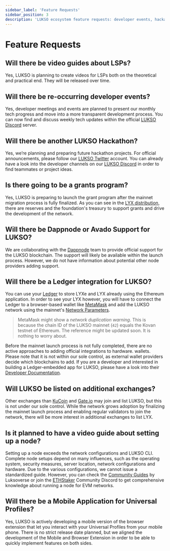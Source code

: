```yaml
---
sidebar_label: 'Feature Requests'
sidebar_position: 3
description: 'LUKSO ecosystem feature requests: developer events, hackathons, grants.'
---
```


# Feature Requests

## Will there be video guides about LSPs?

Yes, LUKSO is planning to create videos for LSPs both on the theoretical and practical end. They will be released over time.

## Will there be re-occurring developer events?

Yes, developer meetings and events are planned to present our monthly tech progress and move into a more transparent development process. You can now find and discuss weekly tech updates within the official [LUKSO Discord](https://discord.gg/lukso) server.

## Will there be another LUKSO Hackathon?

Yes, we’re planning and preparing future hackathon projects. For official announcements, please follow our [LUKSO Twitter](https://twitter.com/lukso_io) account. You can already have a look into the developer channels on our [LUKSO Discord](https://discord.gg/lukso) in order to find teammates or project ideas.

## Is there going to be a grants program?

Yes, LUKSO is preparing to launch the grant program after the mainnet migration process is fully finalized. As you can see in the [LYX distribution](https://medium.com/lukso/the-lyxe-migration-process-374053e5ddf5), there are reserves and the foundation's treasury to support grants and drive the development of the network.

## Will there be Dappnode or Avado Support for LUKSO?

We are collaborating with the [Dappnode](https://Dappnode.com/) team to provide official support for the LUKSO blockchain. The support will likely be available within the launch process. However, we do not have information about potential other node providers adding support.

## Will there be a Ledger integration for LUKSO?

You can use your [Ledger](https://www.ledger.com/) to store LYXe and LYX already using the Ethereum application. In order to see your LYX however, you will have to connect the Ledger to a browser-based wallet like [MetaMask](https://metamask.io/) and add the LUKSO network using the mainnet's [Network Parameters](../../networks/mainnet/parameters.md).

> MetaMask might show a _network duplication warning_. This is because the chain ID of the LUKSO mainnet (`42`) equals the Kovan testnet of Ethereum. The reference might be updated soon. It is nothing to worry about.

Before the mainnet launch process is not fully completed, there are no active approaches to adding official integrations to hardware. wallets. Please note that it is not within our sole control, as external wallet providers decide which blockchains to add. If you are a developer and interested in building a Ledger-embedded app for LUKSO, please have a look into their [Developer Documentation](https://developers.ledger.com/).

## Will LUKSO be listed on additional exchanges?

Other exchanges than [KuCoin](https://www.kucoin.com/de) and [Gate.io](https://www.gate.io/) may join and list LUKSO, but this is not under our sole control. While the network grows adoption by finalizing the mainnet launch process and enabling regular validators to join the network, there will be more interest in additional exchanges to list LYX.

## Is it planned to have a video guide about setting up a node?

Setting up a node exceeds the network configurations and LUKSO CLI. Complete node setups depend on many influences, such as the operating system, security measures, server location, network configurations and hardware. Due to the various configurations, we cannot issue a standardized guide. However, you can check the [Community Guides](https://docs.luksoverse.io/) by Luksoverse or join the [ETHStaker](https://discord.com/invite/ucsTcA2wTq) Community Discord to get comprehensive knowledge about running a node for EVM networks.

## Will there be a Mobile Application for Universal Profiles?

Yes, LUKSO is actively developing a mobile version of the browser extension that let you interact with your Universal Profiles from your mobile phone. There is no strict release date planned, but we aligned the development of the Mobile and Browser Extension in order to be able to quickly implement features on both sides.

